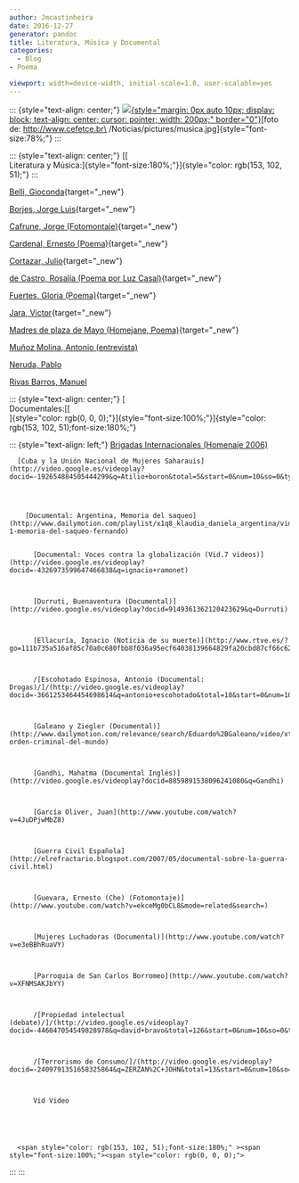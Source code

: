 ```yaml
---
author: Jmcastinheira
date: 2016-12-27
generator: pandoc
title: Literatura, Música y Documental
categories:
  - Blog
- Poema

viewport: width=device-width, initial-scale=1.0, user-scalable=yes
---
```




::: {style="text-align: center;"}
[![](http://www.cefetce.br/Noticias/pictures/musica.jpg){style="margin: 0px auto 10px; display: block; text-align: center; cursor: pointer; width: 200px;"
border="0"}](http://www.cefetce.br/Noticias/pictures/musica.jpg)[foto
de: http://www.cefetce.br\
/Noticias/pictures/musica.jpg]{style="font-size:78%;"}
:::

::: {style="text-align: center;"}
[[\
Literatura y
Música:]{style="font-size:180%;"}]{style="color: rgb(153, 102, 51);"}
:::

[Belli,
Gioconda](http://www.youtube.com/watch?v=POWT2DeXro4){target="_new"}

[Borjes, Jorge
Luis](http://www.youtube.com/watch?v=k24ecC5atfg&mode=related&search=){target="_new"}

[Cafrune, Jorge
(Fotomontaje)](http://www.youtube.com/watch?v=r2fZ2ZiIrqw){target="_new"}

[Cardenal, Ernesto
(Poema)](http://video.google.es/videoplay?docid=-7715314310626077690&q=Ernesto+Cardenal){target="_new"}

[Cortazar,
Julio](http://www.youtube.com/watch?v=Eo7aDGYLQI4&mode=related&search=){target="_new"}

[de Castro, Rosalía (Poema por Luz
Casal)](http://www.youtube.com/watch?v=7wIk8fPzFlU&mode=related&search=){target="_new"}

[Fuertes, Gloria
(Poema)](http://video.google.es/videoplay?docid=-4595909505449602120&q=Gloria+Fuertes){target="_new"}

[Jara,
Victor](http://www.youtube.com/watch?v=UFCFteilx04){target="_new"}

[Madres de plaza de Mayo (Homejane,
Poema)](http://www.youtube.com/watch?v=W3lVvucJRN8){target="_new"}

[Muñoz Molina, Antonio
(entrevista)](http://video.google.es/videoplay?docid=2289975239299425692&q=emilio+calatayud&total=6&start=0&num=10&so=0&type=search&plindex=0)

[Neruda,
Pablo](http://video.google.es/videoplay?docid=-6358739084781563992&amp;q=Pablo+neruda&total=492&start=10&num=10&so=0&type=search&plindex=7)

[Rivas Barros,
Manuel](http://video.google.es/videoplay?docid=-4985796778568256425&q=Manuel+Rivas&total=48&start=0&num=10&so=0&type=search&plindex=4)

::: {style="text-align: center;"}
[\
Documentales:[[\
]{style="color: rgb(0, 0, 0);"}]{style="font-size:100%;"}]{style="color: rgb(153, 102, 51);font-size:180%;"}

::: {style="text-align: left;"}
    [Brigadas Internacionales (Homenaje 2006)](http://www.youtube.com/watch?v=BOX6XiVdcP0) 

    
      [Cuba y la Unión Nacional de Mujeres Saharauis](http://video.google.es/videoplay?docid=-192654884505444299&q=Atilio+boron&total=5&start=0&num=10&so=0&type=search&plindex=1)
    

    
      
        [Documental: Argentina, Memoria del saqueo](http://www.dailymotion.com/playlist/x1q8_klaudia_daniela_argentina/video/xsdw3_parte-1-memoria-del-saqueo-fernando) 
        
        
          [Documental: Voces contra la globalización (Vid.7 videos)](http://video.google.es/videoplay?docid=-4326973599647466838&q=ignacio+ramonet)
        
        
        
          [Durruti, Buenaventura (Documental)](http://video.google.es/videoplay?docid=9149361362120423629&q=Durruti)
        
        
        
          [Ellacuría, Ignacio (Noticia de su muerte)](http://www.rtve.es/?go=111b735a516af85c70a0c680fbb8f036a95ecf64038139664829fa20cbd87cf66c62490b43e71588454dae833b9174e7153a737f072a94a06e784e27b5e4dac99de14604dcb54cb1c3e3bf3488d468e12b390c41b5df44dc2b08402592ac61d5)
        
        
        
          /[Escohotado Espinosa, Antonio (Documental: Drogas)/]/(http://video.google.es/videoplay?docid=-3661253464454698614&q=antonio+escohotado&total=18&start=0&num=10&so=0&type=search&plindex=0/)
        
        
        
          [Galeano y Ziegler (Documental)](http://www.dailymotion.com/relevance/search/Eduardo%2BGaleano/video/xthyt_el-orden-criminal-del-mundo)
        
        
        
          [Gandhi, Mahatma (Documental Inglés)](http://video.google.es/videoplay?docid=8859891538096241080&q=Gandhi)
        
        
        
          [García Oliver, Juan](http://www.youtube.com/watch?v=4JuDPjwMbZ8)
        
        
        
          [Guerra Civil Española](http://elrefractario.blogspot.com/2007/05/documental-sobre-la-guerra-civil.html)
        
        
        
          [Guevara, Ernesto (Che) (Fotomontaje)](http://www.youtube.com/watch?v=ekceMg0bCL8&mode=related&search=)
        
        
        
          [Mujeres Luchadoras (Documental)](http://www.youtube.com/watch?v=e3eBBhRuaVY)
        
        
        
          [Parroquia de San Carlos Borromeo](http://www.youtube.com/watch?v=XFNMSAKJbYY)
        
        
        
          /[Propiedad intelectual (debate)/]/(http://video.google.es/videoplay?docid=-446047054549828978&q=david+bravo&total=126&start=0&num=10&so=0&type=search&plindex=7/)
        
        
        
          /[Terrorismo de Consumo/]/(http://video.google.es/videoplay?docid=-2409791351658325864&q=ZERZAN%2C+JOHN&total=13&start=0&num=10&so=0&type=search&plindex=7/)
        
        
        
          Vid Video
        
      
    

    
      <span style="color: rgb(153, 102, 51);font-size:180%;" ><span style="font-size:100%;"><span style="color: rgb(0, 0, 0);"> 
:::
:::
